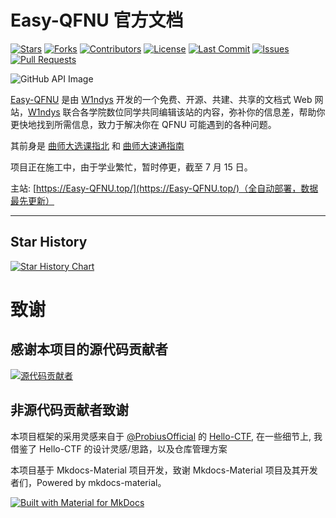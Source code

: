 # Easy-QFNU 官方文档

[![Stars](https://img.shields.io/github/stars/W1ndys/Easy-QFNU?style=social)](https://github.com/W1ndys/Easy-QFNU)
[![Forks](https://img.shields.io/github/forks/W1ndys/Easy-QFNU?style=social)](https://github.com/W1ndys/Easy-QFNU)
[![Contributors](https://img.shields.io/github/contributors/W1ndys/Easy-QFNU)](https://github.com/W1ndys/Easy-QFNU/graphs/contributors)
[![License](https://img.shields.io/github/license/W1ndys/Easy-QFNU)](https://github.com/W1ndys/Easy-QFNU/blob/main/LICENSE)
[![Last Commit](https://img.shields.io/github/last-commit/W1ndys/Easy-QFNU)](https://github.com/W1ndys/Easy-QFNU/commits/master)
[![Issues](https://img.shields.io/github/issues/W1ndys/Easy-QFNU)](https://github.com/W1ndys/Easy-QFNU/issues)
[![Pull Requests](https://img.shields.io/github/issues-pr/W1ndys/Easy-QFNU)](https://github.com/W1ndys/Easy-QFNU/pulls)

<div style="max-width: 100%; margin: 0 auto;">
    <img src="https://stats.deeptrain.net/repo/W1ndys/Easy-QFNU/?theme=light" alt="GitHub API Image" style="max-width: 100%; height: auto; display: block; margin: 0 auto;">
</div>

[Easy-QFNU](https://Easy-QFNU.top/) 是由 [W1ndys](https://w1ndys.top/) 开发的一个免费、开源、共建、共享的文档式 Web 网站，[W1ndys](https://w1ndys.top/) 联合各学院数位同学共同编辑该站的内容，弥补你的信息差，帮助你更快地找到所需信息，致力于解决你在 QFNU 可能遇到的各种问题。

其前身是 [曲师大选课指北](https://blog.w1ndys.top/posts/216d9006/) 和 [曲师大速通指南](https://blog.w1ndys.top/posts/8f8bbaa8/)

项目正在施工中，由于学业繁忙，暂时停更，截至 7 月 15 日。

主站: [https://Easy-QFNU.top/](https://Easy-QFNU.top/)（全自动部署，数据最先更新）

---

## Star History

[![Star History Chart](https://api.star-history.com/svg?repos=W1ndys/Easy-QFNU&type=Date)](https://star-history.com/#W1ndys/Easy-QFNU&Date)

# 致谢

## 感谢本项目的源代码贡献者

[![源代码贡献者](https://stats.deeptrain.net/contributor/W1ndys/Easy-QFNU/?column=7&theme=light)](https://github.com/W1ndys/Easy-QFNU/graphs/contributors)

## 非源代码贡献者致谢

本项目框架的采用灵感来自于 [@ProbiusOfficial](https://github.com/ProbiusOfficial/) 的 [Hello-CTF](https://github.com/ProbiusOfficial/Hello-CTF/), 在一些细节上, 我借鉴了 Hello-CTF 的设计灵感/思路，以及仓库管理方案

本项目基于 Mkdocs-Material 项目开发，致谢 Mkdocs-Material 项目及其开发者们，Powered by mkdocs-material。

[![Built with Material for MkDocs](https://img.shields.io/badge/Material_for_MkDocs-526CFE?style=for-the-badge&logo=MaterialForMkDocs&logoColor=white)](https://squidfunk.github.io/mkdocs-material/)
